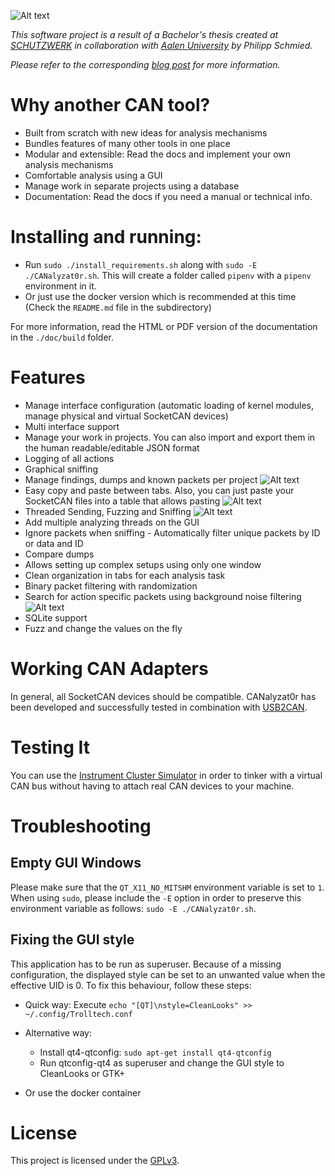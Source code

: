 ![Alt text](/.repoResources/mainTab.png?raw=true "CANalyzat0r main tab")

*This software project is a result of a Bachelor's thesis created at [SCHUTZWERK](https://www.schutzwerk.com) in collaboration with [Aalen University](https://www.hs-aalen.de/) by Philipp Schmied.*

*Please refer to the corresponding [blog post](https://www.schutzwerk.com/en/43/posts/canalyzat0r/) for more information.*

# Why another CAN tool?
* Built from scratch with new ideas for analysis mechanisms
* Bundles features of many other tools in one place
* Modular and extensible: Read the docs and implement your own analysis mechanisms
* Comfortable analysis using a GUI
* Manage work in separate projects using a database
* Documentation: Read the docs if you need a manual or technical info.

# Installing and running:
* Run `sudo ./install_requirements.sh` along with `sudo -E ./CANalyzat0r.sh`. This will create a folder called `pipenv` with a `pipenv` environment in it.
* Or just use the docker version which is recommended at this time (Check the `README.md` file in the subdirectory)

For more information, read the HTML or PDF version of the documentation in the `./doc/build` folder.

# Features
* Manage interface configuration (automatic loading of kernel modules, manage physical and virtual SocketCAN devices)
* Multi interface support
* Manage your work in projects. You can also import and export them in the human readable/editable JSON format
* Logging of all actions
* Graphical sniffing
* Manage findings, dumps and known packets per project
![Alt text](/.repoResources/demo/knownPackets.gif?raw=true "Recognizing known packets")
* Easy copy and paste between tabs. Also, you can just paste your SocketCAN files into a table that allows pasting
![Alt text](/.repoResources/demo/import.gif?raw=true "Import SocketCAN files")
* Threaded Sending, Fuzzing and Sniffing
![Alt text](/.repoResources/demo/fuzzer-sniffer.gif?raw=true "Fuzzing and Sniffing at the same time")
* Add multiple analyzing threads on the GUI
* Ignore packets when sniffing - Automatically filter unique packets by ID or data and ID
* Compare dumps
* Allows setting up complex setups using only one window
* Clean organization in tabs for each analysis task
* Binary packet filtering with randomization
* Search for action specific packets using background noise filtering
![Alt text](/.repoResources/demo/filter.gif?raw=true "Filter Tab")
* SQLite support
* Fuzz and change the values on the fly

# Working CAN Adapters

In general, all SocketCAN devices should be compatible. CANalyzat0r has been developed and successfully tested in combination with [USB2CAN](https://www.8devices.com/products/usb2can).

# Testing It

You can use the [Instrument Cluster Simulator](https://github.com/zombieCraig/ICSim) in order to tinker with a virtual CAN bus without having to attach real CAN devices to your machine.

# Troubleshooting

## Empty GUI Windows

Please make sure that the `QT_X11_NO_MITSHM` environment variable is set to `1`. When using `sudo`, please include the `-E` option in order to preserve this environment variable as follows: `sudo -E ./CANalyzat0r.sh`.

## Fixing the GUI style

This application has to be run as superuser. Because of a missing configuration, the displayed style
can be set to an unwanted value when the effective UID is 0. To fix this behaviour, follow these steps:

* Quick way: Execute `echo "[QT]\nstyle=CleanLooks" >> ~/.config/Trolltech.conf`

* Alternative way:
  * Install qt4-qtconfig: `sudo apt-get install qt4-qtconfig`
  * Run qtconfig-qt4 as superuser and change the GUI style to CleanLooks or GTK+

* Or use the docker container

# License

This project is licensed under the [GPLv3](https://www.gnu.org/licenses/gpl.txt).
